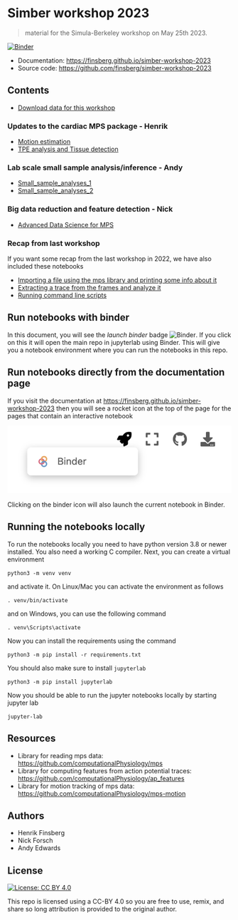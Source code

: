 # Simber workshop 2023

> material for the Simula-Berkeley workshop on May 25th 2023.

[![Binder](https://mybinder.org/badge_logo.svg)](https://mybinder.org/v2/gh/finsberg/simber-workshop-2023/HEAD)

- Documentation: https://finsberg.github.io/simber-workshop-2023
- Source code: https://github.com/finsberg/simber-workshop-2023



## Contents

- [Download data for this workshop](download_data.ipynb)

### Updates to the cardiac MPS package - Henrik

- [Motion estimation](motion.ipynb)
- [TPE analysis and Tissue detection](tpe.ipynb)


### Lab scale small sample analysis/inference - Andy

- [Small_sample_analyses_1](Small_sample_analyses_1.ipynb)
- [Small_sample_analyses_2](Small_sample_analyses_2.ipynb)

### Big data reduction and feature detection - Nick

- [Advanced Data Science for MPS](data_science_analyses.ipynb)


### Recap from last workshop
If you want some recap from the last workshop in 2022, we have also included these notebooks

- [Importing a file using the mps library and printing some info about it](read_data.ipynb)
- [Extracting a trace from the frames and analyze it](analyze_trace.ipynb)
- [Running command line scripts](cli_scripts.ipynb)


## Run notebooks with binder
In this document, you will see the *launch binder* badge ![Binder](https://mybinder.org/badge_logo.svg).
If you click on this it will open the main repo in jupyterlab using Binder. This will give you a notebook environment where you can run the notebooks in this repo.

## Run notebooks directly from the documentation page
If you visit the documentation at https://finsberg.github.io/simber-workshop-2023 then you will see a rocket icon at the top of the page for the pages that contain an interactive notebook

![_](figures/book-binder.png)

Clicking on the binder icon will also launch the current notebook in Binder.

## Running the notebooks locally
To run the notebooks locally you need to have python version 3.8 or newer installed. You also need a working C compiler. Next, you can create a virtual environment
```
python3 -m venv venv
```
and activate it. On Linux/Mac you can activate the environment as follows
```
. venv/bin/activate
```
and on Windows, you can use the following command
```
. venv\Scripts\activate
```
Now you can install the requirements using the command
```
python3 -m pip install -r requirements.txt
```
You should also make sure to install `jupyterlab`
```
python3 -m pip install jupyterlab
```
Now you should be able to run the jupyter notebooks locally by starting jupyter lab
```
jupyter-lab
```

## Resources

- Library for reading mps data: https://github.com/computationalPhysiology/mps
- Library for computing features from action potential traces: https://github.com/computationalPhysiology/ap_features
- Library for motion tracking of mps data: https://github.com/computationalPhysiology/mps-motion

## Authors
- Henrik Finsberg
- Nick Forsch
- Andy Edwards

## License

[![License: CC BY 4.0](https://licensebuttons.net/l/by/4.0/80x15.png)](https://creativecommons.org/licenses/by/4.0/)


This repo is licensed using a CC-BY 4.0 so you are free to use, remix, and share so long attribution is provided to the original author.

